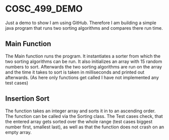# COSC_499_DEMO
Just a demo to show I am using GitHub. Therefore I am building a simple java program that runs two sorting algorithms and compares there run time.

## Main Function
The Main function runs the program. It instantiates a sorter from which the two sorting algorithms can be run. It also initializes an array with 15 random numbers to sort. Afterwards the two sorting algorithms are run on the array and the time it takes to sort is taken in milliseconds and printed out afterwards. (As here only functions get called I have not implemented any test cases)

## Insertion Sort
The function takes an integer array and sorts it in to an ascending order. The function can be called via the Sorting class. The Test cases check, that the entered array gets sorted over the whole range (test cases biggest number first, smallest last), as well as that the function does not crash on an empty array.


